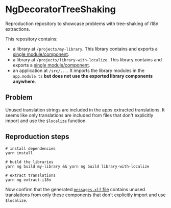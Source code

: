 # NgDecoratorTreeShaking

Reproduction repository to showcase problems with tree-shaking of i18n extractions.

This repository contains:
- a library at `/projects/my-library`. This library contains and exports a [single module/component](projects/my-library/src/lib/my-library.component.ts).
- a library at `/projects/library-with-localize`. This library contains and exports a [single module/component](projects/library-with-localize/src/lib/library-with-localize.component.ts).
- an application at `/src/...`.  It imports the library modules in the `app.module.ts` **but does not use the exported library components anywhere**.

## Problem

Unused translation strings are included in the apps extracted translations. It seems like only translations are included from files that don't explicitly import and use the `$localize` function.

## Reproduction steps

```shell
# install dependencies
yarn install

# build the libraries
yarn ng build my-library && yarn ng build library-with-localize

# extract translations
yarn ng extract-i18n
```

Now confirm that the generated [`messages.xlf` file](messages.xlf) contains unused translations from only these components that don't explicitly import and use `$localize`.
